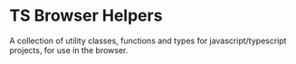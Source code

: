 # TS Browser Helpers

A collection of utility classes, functions and types for javascript/typescript projects, for use in the browser.
